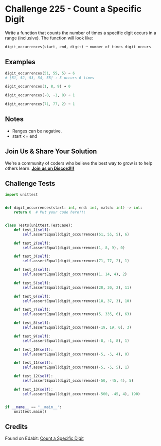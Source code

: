 # Challenge 225 - Count a Specific Digit

Write a function that counts the number of times a specific digit occurs in a range (inclusive). The function will look like:
```python
digit_occurrences(start, end, digit) ➞ number of times digit occurs
```
## Examples
```python
digit_occurrences(51, 55, 5) ➞ 6
# [51, 52, 53, 54, 55] : 5 occurs 6 times

digit_occurrences(1, 8, 9) ➞ 0

digit_occurrences(-8, -1, 8) ➞ 1

digit_occurrences(71, 77, 2) ➞ 1
```
## Notes

- Ranges can be negative.
- start <= end

## Join Us & Share Your Solution

We're a community of coders who believe the best way to grow is to help others learn. **[Join us on Discord!!!](https://discord.gg/sfHykntuGy)**

## Challenge Tests
```python
import unittest


def digit_occurrences(start: int, end: int, match: int) -> int:
    return 0  # Put your code here!!!


class Tests(unittest.TestCase):
    def test_1(self):
        self.assertEqual(digit_occurrences(51, 55, 5), 6)

    def test_2(self):
        self.assertEqual(digit_occurrences(1, 8, 9), 0)

    def test_3(self):
        self.assertEqual(digit_occurrences(71, 77, 2), 1)

    def test_4(self):
        self.assertEqual(digit_occurrences(1, 14, 4), 2)

    def test_5(self):
        self.assertEqual(digit_occurrences(20, 30, 2), 11)

    def test_6(self):
        self.assertEqual(digit_occurrences(18, 37, 3), 10)

    def test_7(self):
        self.assertEqual(digit_occurrences(5, 335, 6), 63)

    def test_8(self):
        self.assertEqual(digit_occurrences(-19, 19, 0), 3)

    def test_9(self):
        self.assertEqual(digit_occurrences(-8, -1, 8), 1)

    def test_10(self):
        self.assertEqual(digit_occurrences(-5, -5, 4), 0)

    def test_11(self):
        self.assertEqual(digit_occurrences(-5, -5, 5), 1)

    def test_12(self):
        self.assertEqual(digit_occurrences(-50, -45, 4), 5)

    def test_13(self):
        self.assertEqual(digit_occurrences(-500, -45, 4), 190)


if __name__ == "__main__":
    unittest.main()
```
## Credits

Found on Edabit: [Count a Specific Digit](https://edabit.com/challenge/tNRvtHKZxvqPRnAeF)
